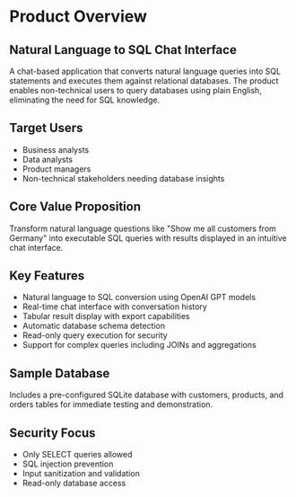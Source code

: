 # Product Overview

## Natural Language to SQL Chat Interface

A chat-based application that converts natural language queries into SQL statements and executes them against relational databases. The product enables non-technical users to query databases using plain English, eliminating the need for SQL knowledge.

## Target Users
- Business analysts
- Data analysts  
- Product managers
- Non-technical stakeholders needing database insights

## Core Value Proposition
Transform natural language questions like "Show me all customers from Germany" into executable SQL queries with results displayed in an intuitive chat interface.

## Key Features
- Natural language to SQL conversion using OpenAI GPT models
- Real-time chat interface with conversation history
- Tabular result display with export capabilities
- Automatic database schema detection
- Read-only query execution for security
- Support for complex queries including JOINs and aggregations

## Sample Database
Includes a pre-configured SQLite database with customers, products, and orders tables for immediate testing and demonstration.

## Security Focus
- Only SELECT queries allowed
- SQL injection prevention
- Input sanitization and validation
- Read-only database access